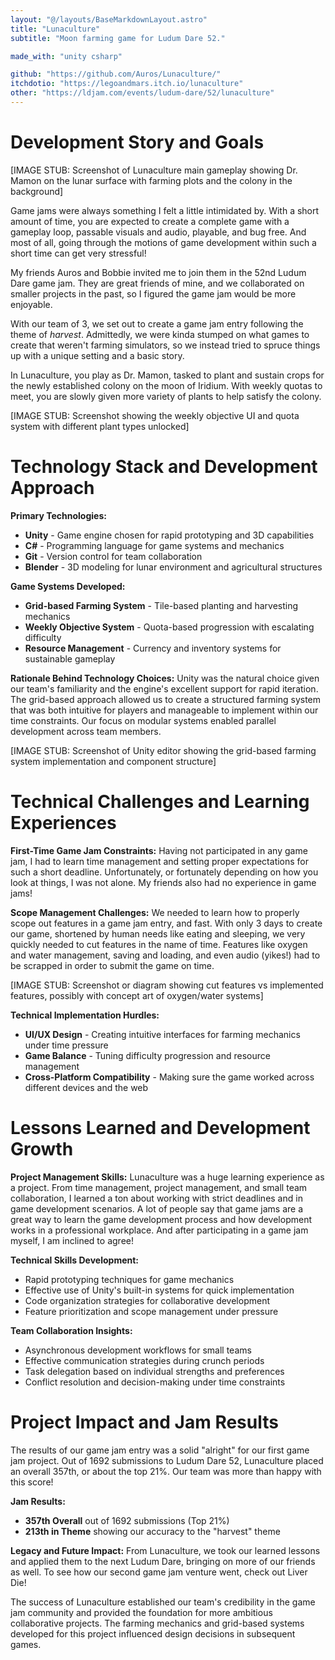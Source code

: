```yaml
---
layout: "@/layouts/BaseMarkdownLayout.astro"
title: "Lunaculture"
subtitle: "Moon farming game for Ludum Dare 52."

made_with: "unity csharp"

github: "https://github.com/Auros/Lunaculture/"
itchdotio: "https://legoandmars.itch.io/lunaculture"
other: "https://ldjam.com/events/ludum-dare/52/lunaculture"
---
```


# Development Story and Goals

[IMAGE STUB: Screenshot of Lunaculture main gameplay showing Dr. Mamon on the lunar surface with farming plots and the colony in the background]

Game jams were always something I felt a little intimidated by. With a short amount of time, you are expected to create a complete game with a gameplay loop, passable visuals and audio, playable, and bug free. And most of all, going through the motions of game development within such a short time can get very stressful!

My friends Auros and Bobbie invited me to join them in the 52nd Ludum Dare game jam. They are great friends of mine, and we collaborated on smaller projects in the past, so I figured the game jam would be more enjoyable.

With our team of 3, we set out to create a game jam entry following the theme of *harvest*. Admittedly, we were kinda stumped on what games to create that weren't farming simulators, so we instead tried to spruce things up with a unique setting and a basic story.

In Lunaculture, you play as Dr. Mamon, tasked to plant and sustain crops for the newly established colony on the moon of Iridium. With weekly quotas to meet, you are slowly given more variety of plants to help satisfy the colony.

[IMAGE STUB: Screenshot showing the weekly objective UI and quota system with different plant types unlocked]

# Technology Stack and Development Approach

**Primary Technologies:**
- **Unity** - Game engine chosen for rapid prototyping and 3D capabilities
- **C#** - Programming language for game systems and mechanics
- **Git** - Version control for team collaboration
- **Blender** - 3D modeling for lunar environment and agricultural structures

**Game Systems Developed:**
- **Grid-based Farming System** - Tile-based planting and harvesting mechanics
- **Weekly Objective System** - Quota-based progression with escalating difficulty
- **Resource Management** - Currency and inventory systems for sustainable gameplay

**Rationale Behind Technology Choices:**
Unity was the natural choice given our team's familiarity and the engine's excellent support for rapid iteration. The grid-based approach allowed us to create a structured farming system that was both intuitive for players and manageable to implement within our time constraints. Our focus on modular systems enabled parallel development across team members.

[IMAGE STUB: Screenshot of Unity editor showing the grid-based farming system implementation and component structure]

# Technical Challenges and Learning Experiences

**First-Time Game Jam Constraints:**
Having not participated in any game jam, I had to learn time management and setting proper expectations for such a short deadline. Unfortunately, or fortunately depending on how you look at things, I was not alone. My friends also had no experience in game jams!

**Scope Management Challenges:**
We needed to learn how to properly scope out features in a game jam entry, and fast. With only 3 days to create our game, shortened by human needs like eating and sleeping, we very quickly needed to cut features in the name of time. Features like oxygen and water management, saving and loading, and even audio (yikes!) had to be scrapped in order to submit the game on time.

[IMAGE STUB: Screenshot or diagram showing cut features vs implemented features, possibly with concept art of oxygen/water systems]

**Technical Implementation Hurdles:**
- **UI/UX Design** - Creating intuitive interfaces for farming mechanics under time pressure
- **Game Balance** - Tuning difficulty progression and resource management
- **Cross-Platform Compatibility** - Making sure the game worked across different devices and the web

# Lessons Learned and Development Growth

**Project Management Skills:**
Lunaculture was a huge learning experience as a project. From time management, project management, and small team collaboration, I learned a ton about working with strict deadlines and in game development scenarios. A lot of people say that game jams are a great way to learn the game development process and how development works in a professional workplace. And after participating in a game jam myself, I am inclined to agree!

**Technical Skills Development:**
- Rapid prototyping techniques for game mechanics
- Effective use of Unity's built-in systems for quick implementation
- Code organization strategies for collaborative development
- Feature prioritization and scope management under pressure

**Team Collaboration Insights:**
- Asynchronous development workflows for small teams
- Effective communication strategies during crunch periods
- Task delegation based on individual strengths and preferences
- Conflict resolution and decision-making under time constraints

# Project Impact and Jam Results

The results of our game jam entry was a solid "alright" for our first game jam project. Out of 1692 submissions to Ludum Dare 52, Lunaculture placed an overall 357th, or about the top 21%. Our team was more than happy with this score!

**Jam Results:**
- **357th Overall** out of 1692 submissions (Top 21%)
- **213th in Theme** showing our accuracy to the "harvest" theme

**Legacy and Future Impact:**
From Lunaculture, we took our learned lessons and applied them to the next Ludum Dare, bringing on more of our friends as well. To see how our second game jam venture went, check out Liver Die!

The success of Lunaculture established our team's credibility in the game jam community and provided the foundation for more ambitious collaborative projects. The farming mechanics and grid-based systems developed for this project influenced design decisions in subsequent games. 